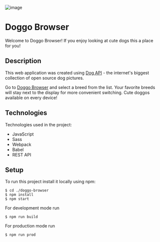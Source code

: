 ![image](https://github.com/AleksandraMotor/doggo-browser/assets/80909471/814bd97b-cdb0-4e7a-b26c-4c07189dbc5c)

# Doggo Browser

Welcome to Doggo Browser! If you enjoy looking at cute dogs this a place for you!

## Description

This web application was created using [Dog API](https://dog.ceo/dog-api/) - the internet's biggest collection of open source dog pictures.

Go to [Doggo Browser](https://aleksandramotor.github.io/doggo-browser/) and select a breed from the list.
Your favorite breeds will stay next to the display for more convenient switching.
Cute doggos available on every device!

## Technologies

Technologies used in the project:

* JavaScript
* Sass
* Webpack
* Babel
* REST API

## Setup

To run this project install it locally using npm:
```
$ cd ./doggo-browser
$ npm install
$ npm start
```
For development mode run

```
$ npm run build
```

For production mode run

```
$ npm run prod
```
